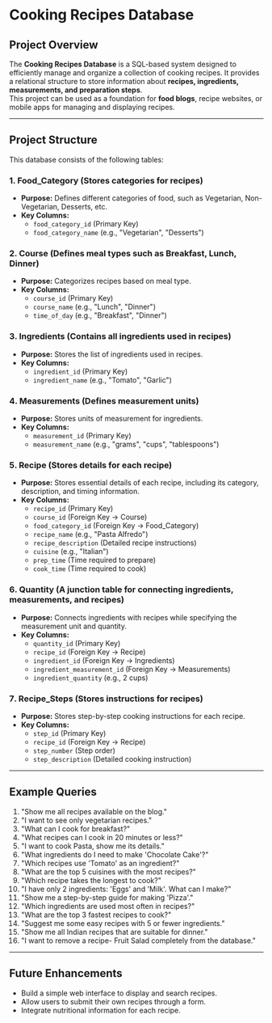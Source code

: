 # Cooking Recipes Database

##  Project Overview
The **Cooking Recipes Database** is a SQL-based system designed to efficiently manage and organize a collection of cooking recipes. It provides a relational structure to store information about **recipes, ingredients, measurements, and preparation steps**.  
This project can be used as a foundation for **food blogs**, recipe websites, or mobile apps for managing and displaying recipes.

---

## Project Structure
This database consists of the following tables:

### **1️. Food_Category (Stores categories for recipes)**
- **Purpose:** Defines different categories of food, such as Vegetarian, Non-Vegetarian, Desserts, etc.
- **Key Columns:**
  - `food_category_id` (Primary Key)
  - `food_category_name` (e.g., "Vegetarian", "Desserts")


### **2️. Course (Defines meal types such as Breakfast, Lunch, Dinner)**
- **Purpose:** Categorizes recipes based on meal type.
- **Key Columns:**
  - `course_id` (Primary Key)
  - `course_name` (e.g., "Lunch", "Dinner")
  - `time_of_day` (e.g., "Breakfast", "Dinner")


### **3️. Ingredients (Contains all ingredients used in recipes)**
- **Purpose:** Stores the list of ingredients used in recipes.
- **Key Columns:**
  - `ingredient_id` (Primary Key)
  - `ingredient_name` (e.g., "Tomato", "Garlic")


### **4️. Measurements (Defines measurement units)**
- **Purpose:** Stores units of measurement for ingredients.
- **Key Columns:**
  - `measurement_id` (Primary Key)
  - `measurement_name` (e.g., "grams", "cups", "tablespoons")


### **5️. Recipe (Stores details for each recipe)**
- **Purpose:** Stores essential details of each recipe, including its category, description, and timing information.
- **Key Columns:**
  - `recipe_id` (Primary Key)
  - `course_id` (Foreign Key → Course)
  - `food_category_id` (Foreign Key → Food_Category)
  - `recipe_name` (e.g., "Pasta Alfredo")
  - `recipe_description` (Detailed recipe instructions)
  - `cuisine` (e.g., "Italian")
  - `prep_time` (Time required to prepare)
  - `cook_time` (Time required to cook)


### **6️. Quantity (A junction table for connecting ingredients, measurements, and recipes)**
- **Purpose:** Connects ingredients with recipes while specifying the measurement unit and quantity.
- **Key Columns:**
  - `quantity_id` (Primary Key)
  - `recipe_id` (Foreign Key → Recipe)
  - `ingredient_id` (Foreign Key → Ingredients)
  - `ingredient_measurement_id` (Foreign Key → Measurements)
  - `ingredient_quantity` (e.g., 2 cups)


### **7️. Recipe_Steps (Stores instructions for recipes)**
- **Purpose:** Stores step-by-step cooking instructions for each recipe.
- **Key Columns:**
  - `step_id` (Primary Key)
  - `recipe_id` (Foreign Key → Recipe)
  - `step_number` (Step order)
  - `step_description` (Detailed cooking instruction)

---

## Example Queries
1. "Show me all recipes available on the blog."                                 
2. "I want to see only vegetarian recipes."                                     
3. "What can I cook for breakfast?"                                            
4. "What recipes can I cook in 20 minutes or less?"                             
5. "I want to cook Pasta, show me its details."                                 
6. "What ingredients do I need to make 'Chocolate Cake'?"                       
7. "Which recipes use 'Tomato' as an ingredient?"                               
8. "What are the top 5 cuisines with the most recipes?"                         
9. "Which recipe takes the longest to cook?"                                    
10. "I have only 2 ingredients: 'Eggs' and 'Milk'. What can I make?"           
11. "Show me a step-by-step guide for making 'Pizza'."                          
12. "Which ingredients are used most often in recipes?"                         
13. "What are the top 3 fastest recipes to cook?"                            
14. "Suggest me some easy recipes with 5 or fewer ingredients."                
15. "Show me all Indian recipes that are suitable for dinner."                
16. "I want to remove a recipe- Fruit Salad completely from the database."    

---

## Future Enhancements
- Build a simple web interface to display and search recipes.
- Allow users to submit their own recipes through a form.
- Integrate nutritional information for each recipe.

